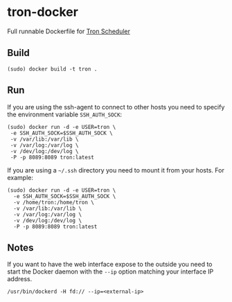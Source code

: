 # tron-docker

Full runnable Dockerfile for [Tron Scheduler](https://github.com/Yelp/Tron)

## Build

```
(sudo) docker build -t tron .
```

## Run

If you are using the ssh-agent to connect to other hosts you need to specify the environment variable `SSH_AUTH_SOCK`:

```
(sudo) docker run -d -e USER=tron \
 -e SSH_AUTH_SOCK=$SSH_AUTH_SOCK \
 -v /var/lib:/var/lib \
 -v /var/log:/var/log \
 -v /dev/log:/dev/log \
 -P -p 8089:8089 tron:latest
```

If you are using a `~/.ssh` directory you need to mount it from your hosts. For example:

```
(sudo) docker run -d -e USER=tron \
  -e SSH_AUTH_SOCK=$SSH_AUTH_SOCK \
  -v /home/tron:/home/tron \
  -v /var/lib:/var/lib \
  -v /var/log:/var/log \
  -v /dev/log:/dev/log \
  -P -p 8089:8089 tron:latest
```

## Notes

If you want to have the web interface expose to the outside you need to start the Docker daemon with the `--ip` option matching your interface IP address.

```
/usr/bin/dockerd -H fd:// --ip=<external-ip>
``` 
